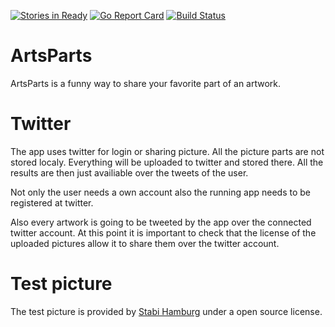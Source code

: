 [![Stories in Ready](https://badge.waffle.io/OpenGLAMTools/ArtsParts.png?label=ready&title=Ready)](https://waffle.io/OpenGLAMTools/ArtsParts?utm_source=badge) [![Go Report Card](https://goreportcard.com/badge/github.com/OpenGLAMTools/ArtsParts)](https://goreportcard.com/report/github.com/OpenGLAMTools/ArtsParts) [![Build Status](https://travis-ci.org/OpenGLAMTools/ArtsParts.svg?branch=master)](https://travis-ci.org/OpenGLAMTools/ArtsParts)
# ArtsParts

ArtsParts is a funny way to share your favorite part of an artwork.

# Twitter

The app uses twitter for login or sharing picture. All the picture parts are not stored localy. Everything will be uploaded to twitter and stored there. All the results are then just availiable over the tweets of the user.

Not only the user needs a own account also the running app needs to be registered at twitter.

Also every artwork is going to be tweeted by the app over the connected twitter account. At this point it is important to check that the license of the uploaded pictures allow it to share them over the twitter account.

# Test picture

The test picture is provided by [Stabi Hamburg](http://www.sub.uni-hamburg.de/sammlungen/seltene-und-alte-drucke/kupferstiche.html) under a open source license. 